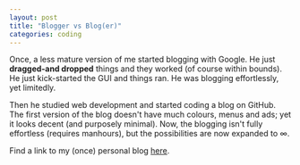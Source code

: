 ```yaml
---
layout: post
title: "Blogger vs Blog(er)"
categories: coding
---
```

Once, a less mature version of me started blogging with Google. He just <b>dragged-and dropped</b> things and they worked (of course within bounds). He just kick-started the GUI and things ran. He was blogging effortlessly, yet limitedly.

Then he studied web development and started coding a blog on GitHub. The first version of the blog doesn't have much colours, menus and ads; yet it looks decent (and purposely minimal). Now, the blogging isn't fully effortless (requires manhours), but the possibilities are now expanded to ∞.

Find a link to my (once) personal blog <a href="http://rounakdatta.blogspot.in/">here</a>.